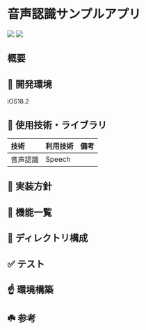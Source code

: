 # 音声認識サンプルアプリ

![](https://img.shields.io/badge/Swift-6.x-EB7243)
![](https://img.shields.io/badge/Xcode-16.2-61DAFB)

## 概要

## 🔧 開発環境

iOS18.2

## 🧩 使用技術・ライブラリ

| 技術 | 利用技術 | 備考 |
| :--- | --- | --- |
| 音声認識 | Speech |  |

## 🍴 実装方針

## 🚀 機能一覧

## 📁 ディレクトリ構成

## ✅ テスト

## ☝️ 環境構築

## ☘️ 参考
